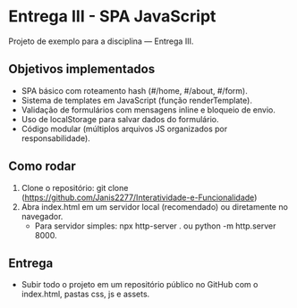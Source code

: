 # Entrega III - SPA JavaScript

Projeto de exemplo para a disciplina — Entrega III.

## Objetivos implementados
- SPA básico com roteamento hash (#/home, #/about, #/form).
- Sistema de templates em JavaScript (função renderTemplate).
- Validação de formulários com mensagens inline e bloqueio de envio.
- Uso de localStorage para salvar dados do formulário.
- Código modular (múltiplos arquivos JS organizados por responsabilidade).

## Como rodar
1. Clone o repositório: git clone (https://github.com/Janis2277/Interatividade-e-Funcionalidade)
2. Abra index.html em um servidor local (recomendado) ou diretamente no navegador.
   - Para servidor simples: npx http-server . ou python -m http.server 8000.

## Entrega
- Subir todo o projeto em um repositório público no GitHub com o index.html, pastas css, js e assets.

